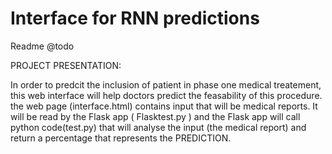 # Interface for RNN predictions

Readme @todo

PROJECT PRESENTATION:

In order to predcit the inclusion of patient in phase one medical treatement, this web interface will help doctors predict the feasability of this procedure.
the web page (interface.html) contains input that will be medical reports. It will be  read by the Flask app ( Flasktest.py ) and the Flask app will call python code(test.py) that will analyse the input (the medical report) and return a percentage that represents the PREDICTION.
